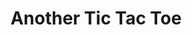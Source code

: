 ---
title: Another Tic Tac Toe
description: Beatable tic tac toe player. Don't try your skills against it.  You can't find the source code.
people : [ "shikher"]
field: ["quantum"]
---